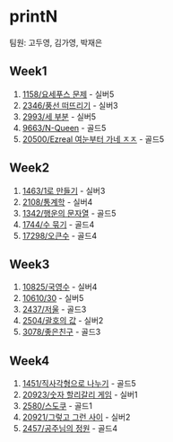 # printN
팀원: 고두영, 김가영, 박재은

## Week1
1. [1158/요세푸스 문제](https://www.acmicpc.net/problem/1158) - 실버5
2. [2346/풍선 떠뜨리기](https://www.acmicpc.net/problem/2346) - 실버3
3. [2993/세 부분](https://www.acmicpc.net/problem/2993) - 실버5
4. [9663/N-Queen](https://www.acmicpc.net/problem/9663) - 골드5
5. [20500/Ezreal 여눈부터 가네 ㅈㅈ](https://www.acmicpc.net/problem/20500) - 골드5

## Week2
1. [1463/1로 만들기](https://www.acmicpc.net/problem/1463) - 실버3
2. [2108/통계학](https://www.acmicpc.net/problem/2108) - 실버4
3. [1342/행운의 문자열](https://www.acmicpc.net/problem/1342) - 골드5
4. [1744/수 묶기](https://www.acmicpc.net/problem/1744) - 골드4
5. [17298/오큰수](https://www.acmicpc.net/problem/17298) - 골드4

## Week3
1. [10825/국영수](https://www.acmicpc.net/problem/10825) - 실버4
2. [10610/30](https://www.acmicpc.net/problem/10610) - 실버5
3. [2437/저울](https://www.acmicpc.net/problem/2437) - 골드3
4. [2504/괄호의 값](https://www.acmicpc.net/problem/2504) - 실버2
5. [3078/좋은친구](https://www.acmicpc.net/problem/3078) - 골드3


## Week4
1. [1451/직사각형으로 나누기](https://www.acmicpc.net/problem/1451) - 골드5
2. [20923/숫자 할리갈리 게임](https://www.acmicpc.net/problem/20923) - 실버1
3. [2580/스도쿠](https://www.acmicpc.net/problem/2580) - 골드1
4. [20921/그렇고 그런 사이](https://www.acmicpc.net/problem/20921) - 실버2
5. [2457/공주님의 정원](https://www.acmicpc.net/problem/2457) - 골드4
